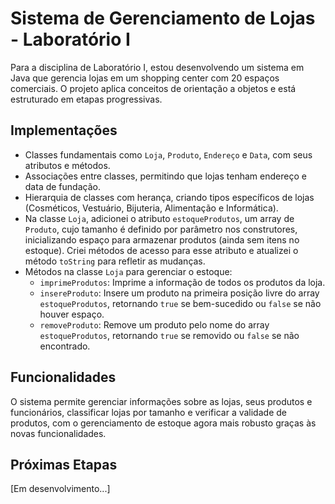 # Sistema de Gerenciamento de Lojas - Laboratório I

Para a disciplina de Laboratório I, estou desenvolvendo um sistema em Java que gerencia lojas em um shopping center com 20 espaços comerciais. O projeto aplica conceitos de orientação a objetos e está estruturado em etapas progressivas.

## Implementações
- Classes fundamentais como `Loja`, `Produto`, `Endereço` e `Data`, com seus atributos e métodos.
- Associações entre classes, permitindo que lojas tenham endereço e data de fundação.
- Hierarquia de classes com herança, criando tipos específicos de lojas (Cosméticos, Vestuário, Bijuteria, Alimentação e Informática).
- Na classe `Loja`, adicionei o atributo `estoqueProdutos`, um array de `Produto`, cujo tamanho é definido por parâmetro nos construtores, inicializando espaço para armazenar produtos (ainda sem itens no estoque). Criei métodos de acesso para esse atributo e atualizei o método `toString` para refletir as mudanças.
- Métodos na classe `Loja` para gerenciar o estoque:
  - `imprimeProdutos`: Imprime a informação de todos os produtos da loja.
  - `insereProduto`: Insere um produto na primeira posição livre do array `estoqueProdutos`, retornando `true` se bem-sucedido ou `false` se não houver espaço.
  - `removeProduto`: Remove um produto pelo nome do array `estoqueProdutos`, retornando `true` se removido ou `false` se não encontrado.

## Funcionalidades
O sistema permite gerenciar informações sobre as lojas, seus produtos e funcionários, classificar lojas por tamanho e verificar a validade de produtos, com o gerenciamento de estoque agora mais robusto graças às novas funcionalidades.

## Próximas Etapas
[Em desenvolvimento...]
